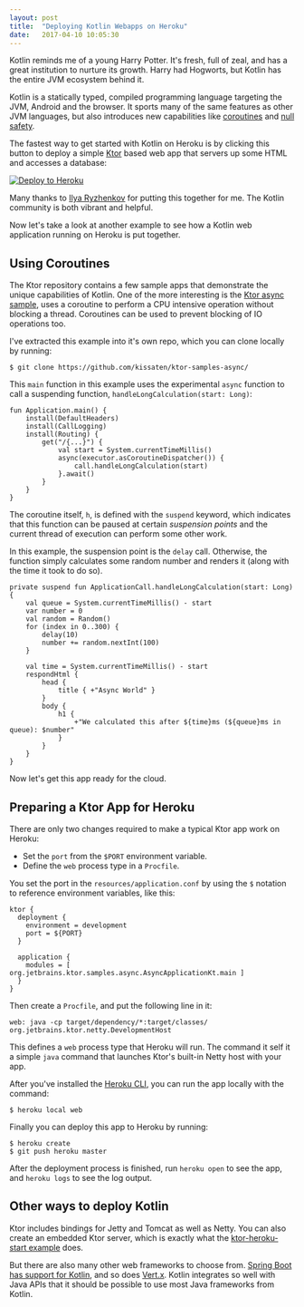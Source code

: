 ```yaml
---
layout: post
title:  "Deploying Kotlin Webapps on Heroku"
date:   2017-04-10 10:05:30
---
```


Kotlin reminds me of a young Harry Potter. It's fresh, full of zeal, and has a
great institution to nurture its growth. Harry had Hogworts, but Kotlin has the
entire JVM ecosystem behind it.

Kotlin is a statically typed, compiled programming language targeting the JVM,
Android and the browser. It sports many of the same features as other JVM
languages, but also introduces new capabilities like
[coroutines](https://kotlinlang.org/docs/reference/coroutines.html) and
[null safety](https://kotlinlang.org/docs/reference/null-safety.html).

The fastest way to get started with Kotlin on Heroku is by clicking this button
to deploy a simple [Ktor](https://github.com/Kotlin/ktor) based web app
that servers up some HTML and accesses a database:

[![Deploy to Heroku](https://camo.githubusercontent.com/c0824806f5221ebb7d25e559568582dd39dd1170/68747470733a2f2f7777772e6865726f6b7563646e2e636f6d2f6465706c6f792f627574746f6e2e706e67)](https://dashboard.heroku.com/new?&template=https%3A%2F%2Fgithub.com%2Forangy%2Fktor-heroku-start)

Many thanks to [Ilya Ryzhenkov](https://twitter.com/orangy) for putting this together for me. The Kotlin
community is both vibrant and helpful.

Now let's take a look at another example to see how a Kotlin web application
running on Heroku is put together.

## Using Coroutines

The Ktor repository contains a few sample apps that demonstrate the
unique capabilities of Kotlin. One of the more interesting
is the
[Ktor async sample](https://github.com/Kotlin/ktor/tree/master/ktor-samples/ktor-samples-async),
uses a coroutine to perform a CPU intensive operation without blocking a thread.
Coroutines can be used to  prevent blocking of IO operations too.

I've extracted this example into it's own repo, which you can clone locally by
running:

```sh-session
$ git clone https://github.com/kissaten/ktor-samples-async/
```

This `main` function in this example uses the experimental `async` function to call
a suspending function, `handleLongCalculation(start: Long)`:

```
fun Application.main() {
    install(DefaultHeaders)
    install(CallLogging)
    install(Routing) {
        get("/{...}") {
            val start = System.currentTimeMillis()
            async(executor.asCoroutineDispatcher()) {
                call.handleLongCalculation(start)
            }.await()
        }
    }
}
```

The coroutine itself, `h`, is defined with the `suspend` keyword, which indicates
that this function can be paused at certain *suspension
points* and the current thread of execution
can perform some other work.

In this example, the suspension point is the `delay` call. Otherwise, the function
simply calculates some random number and renders it (along with the time it took to do so).

```
private suspend fun ApplicationCall.handleLongCalculation(start: Long) {
    val queue = System.currentTimeMillis() - start
    var number = 0
    val random = Random()
    for (index in 0..300) {
        delay(10)
        number += random.nextInt(100)
    }

    val time = System.currentTimeMillis() - start
    respondHtml {
        head {
            title { +"Async World" }
        }
        body {
            h1 {
                +"We calculated this after ${time}ms (${queue}ms in queue): $number"
            }
        }
    }
}
```

Now let's get this app ready for the cloud.

## Preparing a Ktor App for Heroku

There are only two changes required to make a typical Ktor app work on Heroku:

* Set the `port` from the `$PORT` environment variable.
* Define the `web` process type in a `Procfile`.

You set the port in the `resources/application.conf` by using the `$` notation to
reference environment variables, like this:

```
ktor {
  deployment {
    environment = development
    port = ${PORT}
  }

  application {
    modules = [ org.jetbrains.ktor.samples.async.AsyncApplicationKt.main ]
  }
}
```

Then create a `Procfile`, and put the following line in it:

```
web: java -cp target/dependency/*:target/classes/ org.jetbrains.ktor.netty.DevelopmentHost
```

This defines a `web` process type that Heroku will run. The command it self it
a simple `java` command that launches Ktor's built-in Netty host with your app.

After you've installed the [Heroku CLI](), you can run the app locally with
the command:

```
$ heroku local web
```

Finally you can deploy this app to Heroku by running:

```sh-session
$ heroku create
$ git push heroku master
```

After the deployment process is finished, run `heroku open` to see the app, and
`heroku logs` to see the log output.

## Other ways to deploy Kotlin

Ktor includes bindings for Jetty and Tomcat as well as Netty. You can also create
an embedded Ktor server, which is exactly what the
[ktor-heroku-start example](https://github.com/orangy/ktor-heroku-start) does.

But there are also many other web frameworks to choose from. [Spring Boot has
support for Kotlin](https://spring.io/blog/2016/02/15/developing-spring-boot-applications-with-kotlin),
and so does [Vert.x](https://github.com/vert-x3/vertx-examples/tree/master/kotlin-example).
Kotlin integrates so well with Java APIs that it should be possible to use most Java frameworks from Kotlin.
